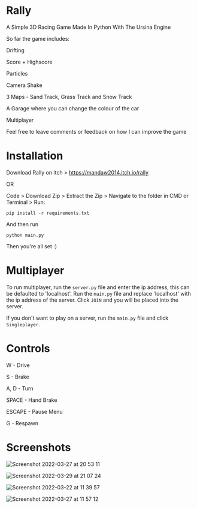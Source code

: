 # Rally

A Simple 3D Racing Game Made In Python With The Ursina Engine

So far the game includes:

Drifting

Score + Highscore

Particles

Camera Shake

3 Maps - Sand Track, Grass Track and Snow Track

A Garage where you can change the colour of the car

Multiplayer

Feel free to leave comments or feedback on how I can improve the game

# Installation

Download Rally on itch > https://mandaw2014.itch.io/rally

OR

Code > Download Zip > Extract the Zip > Navigate to the folder in CMD or Terminal > Run:

```
pip install -r requirements.txt
```

And then run

```
python main.py
```

Then you're all set :)

# Multiplayer

To run multiplayer, run the `server.py` file and enter the ip address, this can be defaulted to 'localhost'. Run the `main.py` file and replace 'localhost' with the ip address of the server. Click `JOIN` and you will be placed into the server. 

If you don't want to play on a server, run the `main.py` file and click `Singleplayer`.

# Controls

W - Drive

S - Brake

A, D - Turn

SPACE - Hand Brake

ESCAPE - Pause Menu

G - Respawn

# Screenshots

![Screenshot 2022-03-27 at 20 53 11](https://user-images.githubusercontent.com/77012627/160865486-3f2768f4-1114-4e30-a67e-8ece0143489b.png)

![Screenshot 2022-03-29 at 21 07 24](https://user-images.githubusercontent.com/77012627/160865496-3769c22a-77fc-4973-a9fb-e01e4b4b3a69.png)

![Screenshot 2022-03-22 at 11 39 57](https://user-images.githubusercontent.com/77012627/160865468-18a249a1-b5bc-4cce-a8ab-ade66dde3af0.png)

![Screenshot 2022-03-27 at 11 57 12](https://user-images.githubusercontent.com/77012627/160865478-d4c32ff4-5c3d-4e88-9df2-66a05941079c.png)

